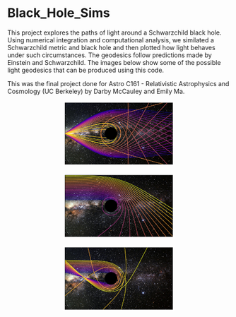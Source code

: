 # Black_Hole_Sims
This project explores the paths of light around a Schwarzchild black hole. Using numerical integration and computational analysis, we similated a Schwarzchild metric and black hole and then plotted how light behaves under such circumstances. The geodesics follow predictions made by Einstein and Schwarzchild. The images below show some of the possible light geodesics that can be produced using this code. 

This was the final project done for Astro C161 - Relativistic Astrophysics and Cosmology (UC Berkeley) by Darby McCauley and Emily Ma.

<p align="center">
<img src="https://github.com/darbymccauley/Black_Hole_Sims/blob/main/different_phis.png?raw=true" width=50% /> 
</p>

<p align="center">
<img src="https://github.com/darbymccauley/Black_Hole_Sims/blob/main/different_bs.png?raw=true" width=50% /> 
</p>

<p align="center">
<img src="https://github.com/darbymccauley/Black_Hole_Sims/blob/main/cool.png?raw=true" width=50% /> 
</p>
